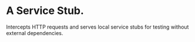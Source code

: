 # A Service Stub.
Intercepts HTTP requests and serves local service stubs for testing without external dependencies.
